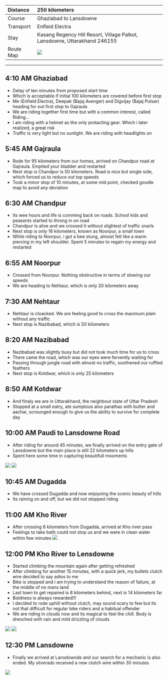 | Distance | 250 kilometers |
| :--- | :--- |
| Course | Ghaziabad to Lansdowne |
| Transport | Enfleid Electra |
| Stay | Kasang Regency Hill Resort, Village Palkot, Lansdowne, Uttarakhand 246155 |
| Route Map |![](https://github.com/inbravo/travel/blob/master/july-2017/images/route-map.jpg)|

---

##  4:10 AM Ghaziabad
*	Delay of ten minutes from proposed start time
*	Which is acceptable if initial 100 kilometers are covered before first stop
*	Me (Enfield Electra), Deepak (Bajaj Avenger) and Digvijay (Bajaj Pulsar) heading for out first stop to Gajraula
*	We are riding together first time but with a common interest, called Riding...
*	I am riding with a helmet as the only protacting gear. Which i later realized, a great risk
*	Traffic is very light but no sunlight. We are riding with headlights on

##  5:45 AM Gajraula
*	Rode for 95 kilometers from our homes, arrived on Chandpur road at Gajraula. Emptied your bladder and restarted
*	Next stop is Chandpur is 50 kilometers. Road is nice but single side, which forced us to reduce out top speeds
*	Took a minor stop of 10 minutes, at some mid point, checked goodle map to avoid any deviation

##  6:30 AM Chandpur
*	Its wee hours and life is comming back on roads. School kids and peasents started to throng in on road
*	Chandpur is alive and we crossed it without slightest of traffic snarls
*	Next stop is only 16 kilometers, known as Noorpur, a small town
*	While riding to Noorpur, i got a bee stung, almost felt like a warm piercing in my left shoulder. Spent 5 minutes to regain my energy and restarted

##  6:55 AM Noorpur
*	Crossed from Noorpur. Nothing obstructive in terms of slowing our speeds
*	We are heading to Nehtaur, which is only 20 kilometers away

##  7:30 AM Nehtaur
*	Nehtaur is cloacked. We are feeling good to cross the maximum plain without any traffic
*	Next stop is Nazibabad, which is 50 kilometers

##  8:20 AM Nazibabad
*	Nazibabad was slightly busy but did not took much time for us to cross
*	There came the road, which was our eyes were fervently waiting for
*	Passing through jungle road with almost no traffic, soothened our ruffled feathers
*	Next stop is Kotdwar, which is only 25 kilometers

##  8:50 AM Kotdwar
*	And finaly we are in Uttarakhand, the neighbout state of Uttar Pradesh
*	Stopped at a small eatry, ate sumptous aloo parathas with butter and aachar, scrounged enough to give us the ability to survive for complete day

##	10:00 AM Paudi to Lansdowne Road
*	After riding for around 45 minutes, we finally arrived on the entry gate of Lansdowne but the main place is still 22 kilometers up hills
*	Spent here some time in capturing beautifull mooments

![](https://github.com/inbravo/travel/blob/master/july-2017/images/1.jpg)
![](https://github.com/inbravo/travel/blob/master/july-2017/images/10.jpg)

##  10:45 AM Dugadda
*	We have crossed Dugadda and now enjoyoing the scenic beauty of hills
*	Its raining on and off, but we did not stopped riding

##  11:00 AM Kho River
*	After crossing 6 kilometers from Dugadda, arrived at Kho river pass
*	Feelings to take bath could not stop us and we were in clean water within few minutes
![](https://github.com/inbravo/travel/blob/master/july-2017/images/2.jpg)

##  12:00 PM Kho River to Lensdowne
*	Started climbing the mountain again after getting refreshed
*	After climbing for another 15 minutes, with a quick jerk, my bullets clutch wire decided to say adios to me
*	Bike is stopped and i am trying to understand the reason of failure, at the middle of no mans land
*	Last town to get repaired is 8 kilometers behind, next is 14 kilometers far
*	Boldness is always rewarded!!! 
*	I decided to rode uphill without clutch, may sound scary to few but its not that difficult for regular bike riders and a habitual offender
* We are riding in clouds now and its magical to feel the chill. Body is drenched with rain and mild drizzling of clouds

![](https://github.com/inbravo/travel/blob/master/july-2017/images/4.jpg)
![](https://github.com/inbravo/travel/blob/master/july-2017/images/7.jpg)

##  12:30 PM Lansdowne
*	Finally we arrived at Lansdownde and our search for a mechanic is also ended. My silverado received a new clutch wire within 30 minutes

![](https://github.com/inbravo/travel/blob/master/july-2017/images/5.jpg)
